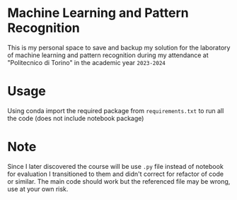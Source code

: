 # Machine Learning and Pattern Recognition
This is my personal space to save and backup my solution for the laboratory of machine learning and pattern recognition 
during my attendance at "Politecnico di Torino" in the academic year `2023-2024`

# Usage
Using conda import the required package from `requirements.txt` to run all the code (does not include notebook package)

# Note
Since I later discovered the course will be use `.py` file instead of notebook for evaluation I transitioned to them and didn't correct
for refactor of code or similar. 
The main code should work but the referenced file may be wrong, use at your own risk.